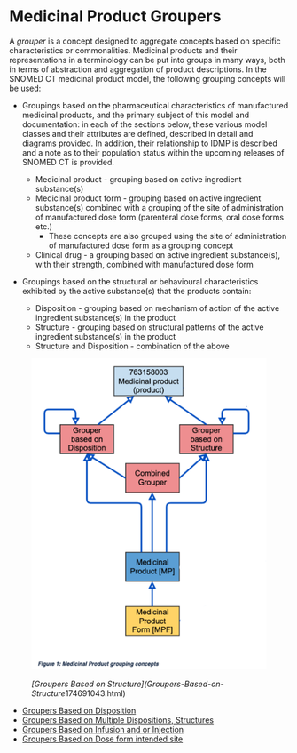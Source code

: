 # Medicinal Product Groupers

A _grouper_ is a concept designed to aggregate concepts based on specific characteristics or commonalities. Medicinal products and their representations in a terminology can be put into groups in many ways, both in terms of abstraction and aggregation of product descriptions. In the SNOMED CT medicinal product model, the following grouping concepts will be used:

  * Groupings based on the pharmaceutical characteristics of manufactured medicinal products, and the primary subject of this model and documentation: in each of the sections below, these various model classes and their attributes are defined, described in detail and diagrams provided. In addition, their relationship to IDMP is described and a note as to their population status within the upcoming releases of SNOMED CT is provided.
    * Medicinal product - grouping based on active ingredient substance(s)
    * Medicinal product form - grouping based on active ingredient substance(s) combined with a grouping of the site of administration of manufactured dose form (parenteral dose forms, oral dose forms etc.)
      * These concepts are also grouped using the site of administration of manufactured dose form as a grouping concept
    * Clinical drug - a grouping based on active ingredient substance(s), with their strength, combined with manufactured dose form
  * Groupings based on the structural or behavioural characteristics exhibited by the active substance(s) that the products contain:  

    * Disposition - grouping based on mechanism of action of the active ingredient substance(s) in the product
    * Structure - grouping based on structural patterns of the active ingredient substance(s) in the product
    * Structure and Disposition - combination of the above

<figure><img src="images/304775974.png" alt="" title=""><figcaption><p><em> [Groupers Based on Structure](Groupers-Based-on-Structure</em>174691043.html)</p></figcaption></figure>

  

  * [Groupers Based on Disposition](Groupers-Based-on-Disposition_174690991.html)
  * [Groupers Based on Multiple Dispositions, Structures](174691077.html)
  * [Groupers Based on Infusion and or Injection](Groupers-Based-on-Infusion-and-or-Injection_174691096.html)
  * [Groupers Based on Dose form intended site](Groupers-Based-on-Dose-form-intended-site_174690976.html)


